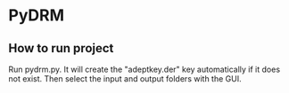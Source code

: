 # PyDRM

## How to run project ##

Run pydrm.py.  It will create the "adeptkey.der" key automatically if it does not exist. Then select the input and output folders with the GUI.